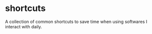 # shortcuts
A collection of common shortcuts to save time when using softwares I interact with daily.
